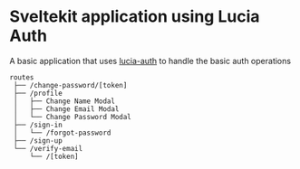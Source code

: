 # Sveltekit application using Lucia Auth

A basic application that uses [lucia-auth](https://lucia-auth.com/) to handle the basic auth operations

```
routes
 ├── /change-password/[token]
 ├── /profile
 │   ├── Change Name Modal
 │   ├── Change Email Modal
 │   └── Change Password Modal
 ├── /sign-in
 │   └── /forgot-password
 ├── /sign-up
 └── /verify-email
     └── /[token]
```
